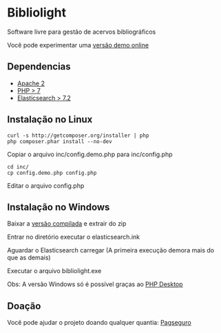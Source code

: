 # Bibliolight
Software livre para gestão de acervos bibliográficos

Você pode experimentar uma [versão demo online](http://35.226.140.213/bibliolight/)


## Dependencias

- [Apache 2](https://httpd.apache.org/)
- [PHP > 7](https://www.php.net/)
- [Elasticsearch > 7.2](https://www.elastic.co/pt/products/elasticsearch)

## Instalação no Linux

```
curl -s http://getcomposer.org/installer | php
php composer.phar install --no-dev
```

Copiar o arquivo inc/config.demo.php para inc/config.php

```
cd inc/
cp config.demo.php config.php
```

Editar o arquivo config.php

## Instalação no Windows

Baixar a [versão compilada](https://github.com/trmurakami/Bibliolight/releases/download/v1.1/bibliolight_v1.1.zip) e extrair do zip

Entrar no diretório executar o elasticsearch.ink

Aguardar o Elasticsearch carregar (A primeira execução demora mais do que as demais)

Executar o arquivo bibliolight.exe

Obs: A versão Windows só é possível graças ao [PHP Desktop](https://github.com/cztomczak/phpdesktop)

## Doação

Você pode ajudar o projeto doando qualquer quantia: [Pagseguro](https://pag.ae/7VbJhhRHP)



